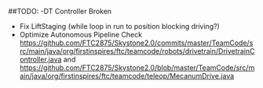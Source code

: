 ##TODO: 
-DT Controller Broken
- Fix LiftStaging (while loop in run to position blocking driving?)
- Optimize Autonomous Pipeline
Check https://github.com/FTC2875/Skystone2.0/commits/master/TeamCode/src/main/java/org/firstinspires/ftc/teamcode/robots/drivetrain/DrivetrainController.java
and 
https://github.com/FTC2875/Skystone2.0/blob/master/TeamCode/src/main/java/org/firstinspires/ftc/teamcode/teleop/MecanumDrive.java
